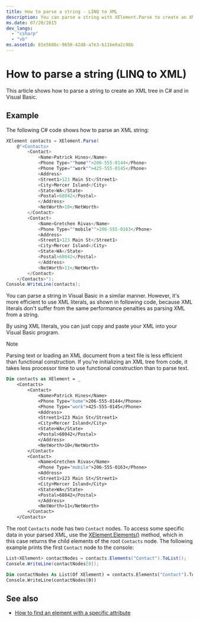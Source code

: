 ```yaml
---
title: How to parse a string - LINQ to XML
description: You can parse a string with XElement.Parse to create an XML tree in C# and Visual Basic, and you can create an XML tree with XML literals in Visual Basic.
ms.date: 07/20/2015
dev_langs:
  - "csharp"
  - "vb"
ms.assetid: 81e5686c-9658-42d8-a7e3-b11be0a2c98b
---
```


# How to parse a string (LINQ to XML)

This article shows how to parse a string to create an XML tree in C# and in Visual Basic.

## Example

The following C# code shows how to parse an XML string:

```csharp
XElement contacts = XElement.Parse(
    @"<Contacts>
        <Contact>
            <Name>Patrick Hines</Name>
            <Phone Type=""home"">206-555-0144</Phone>
            <Phone Type=""work"">425-555-0145</Phone>
            <Address>
            <Street1>123 Main St</Street1>
            <City>Mercer Island</City>
            <State>WA</State>
            <Postal>68042</Postal>
            </Address>
            <NetWorth>10</NetWorth>
        </Contact>
        <Contact>
            <Name>Gretchen Rivas</Name>
            <Phone Type=""mobile"">206-555-0163</Phone>
            <Address>
            <Street1>123 Main St</Street1>
            <City>Mercer Island</City>
            <State>WA</State>
            <Postal>68042</Postal>
            </Address>
            <NetWorth>11</NetWorth>
        </Contact>
    </Contacts>");
Console.WriteLine(contacts);
```

You can parse a string in Visual Basic in a similar manner. However, it's more efficient to use XML literals, as shown in following code, because XML literals don't suffer from the same performance penalties as parsing XML from a string.

By using XML literals, you can just copy and paste your XML into your Visual Basic program.

> [!NOTE]
> Parsing text or loading an XML document from a text file is less efficient than functional construction. If you're initializing an XML tree from code, it takes less processor time to use functional construction than to parse text.

```vb
Dim contacts as XElement = _
    <Contacts>
        <Contact>
            <Name>Patrick Hines</Name>
            <Phone Type="home">206-555-0144</Phone>
            <Phone Type="work">425-555-0145</Phone>
            <Address>
            <Street1>123 Main St</Street1>
            <City>Mercer Island</City>
            <State>WA</State>
            <Postal>68042</Postal>
            </Address>
            <NetWorth>10</NetWorth>
        </Contact>
        <Contact>
            <Name>Gretchen Rivas</Name>
            <Phone Type="mobile">206-555-0163</Phone>
            <Address>
            <Street1>123 Main St</Street1>
            <City>Mercer Island</City>
            <State>WA</State>
            <Postal>68042</Postal>
            </Address>
            <NetWorth>11</NetWorth>
        </Contact>
    </Contacts>
```

The root `Contacts` node has two `Contact` nodes. To access some specific data in your parsed XML, use the [XElement.Elements()](xref:System.Xml.Linq.XContainer.Elements) method, which in this case returns the child elements of the root `Contacts` node. The following example prints the first `Contact` node to the console:

```csharp
List<XElement> contactNodes = contacts.Elements("Contact").ToList();
Console.WriteLine(contactNodes[0]);
```

```vb
Dim contactNodes As List(Of XElement) = contacts.Elements("Contact").ToList()
Console.WriteLine(contactNodes(0))
```

## See also

- [How to find an element with a specific attribute](find-element-specific-attribute.md)
